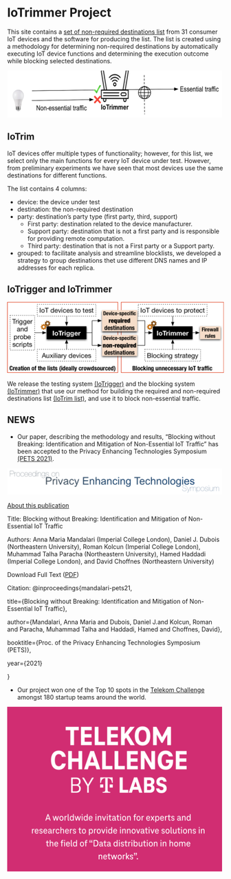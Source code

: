 # IoTrimmer Project 
This site contains a <a href="https://github.com/IoTrim/iotrimlist">set of non-required destinations list</a> from 31 consumer IoT devices and the software for producing the list. The list is created using a methodology for determining non-required destinations by automatically executing IoT device functions and determining the execution outcome while blocking selected destinations.

<a href="https://github.com/IoTrim/iotrimlist/"><img src="https://raw.githubusercontent.com/IoTrim/iotrimlist/master/iotrim.png" width="500"/></a>

## IoTrim

IoT devices offer multiple types of functionality; however, for this list, we select only the main functions for every IoT device under test. However, from preliminary experiments we have seen that most devices use the same destinations for different functions. 

The list contains 4 columns: 

* device: the device under test
* destination: the non-required destination 
* party: destination’s party type (first party, third, support)
     - First party: destination related to the device manufacturer.
     - Support party: destination that is not a first party and is responsible for providing remote computation.
     - Third party: destination that is not a First party or a Support party. 
* grouped: to facilitate analysis and streamline blocklists, we developed a strategy to group destinations thet use different DNS names and IP addresses for each replica. 

## IoTrigger and IoTrimmer

<img src="https://raw.githubusercontent.com/IoTrim/iotrimlist/master/system.png" width="1000"/>

We release the testing system <a href="https://github.com/IoTrim/IoTrigger">(IoTrigger)</a> and the blocking system <a href="https://github.com/IoTrim/IoTrimmer">(IoTrimmer)</a> that use our method for building the required and non-required destinations list <a href="https://github.com/IoTrim/iotrimlist">(IoTrim list)</a>, and use it to block non-essential traffic.

## NEWS
* Our paper, describing the methodology and results, “Blocking without Breaking: Identification and Mitigation of Non-Essential IoT Traffic” has been accepted to the Privacy Enhancing Technologies Symposium <a href="https://petsymposium.org/2021/paperlist.php">(PETS 2021)</a>.

<a href="https://petsymposium.org/2021"><img src="https://raw.githubusercontent.com/IoTrim/iotrimlist/master/pets.png" width="500"/></a>

<u>About this publication</u>

Title: Blocking without Breaking: Identification and Mitigation of Non-Essential IoT Traffic

Authors: Anna Maria Mandalari (Imperial College London), Daniel J. Dubois (Northeastern University), Roman Kolcun (Imperial College London), Muhammad Talha Paracha (Northeastern University), Hamed Haddadi (Imperial College London), and David Choffnes (Northeastern University)

Download Full Text (<a href="https://arxiv.org/abs/2105.05162">PDF</a>)

Citation:
@inproceedings{mandalari-pets21,

title={Blocking without Breaking: Identification and Mitigation of Non-Essential IoT Traffic},

author={Mandalari, Anna Maria and Dubois, Daniel J.and Kolcun, Roman and Paracha, Muhammad Talha and Haddadi, Hamed and Choffnes, David},

booktitle={Proc. of the Privacy Enhancing Technologies Symposium (PETS)},

year={2021}

}


* Our project won one of the Top 10 spots in the <a href="https://telekom-challenge.com/">Telekom Challenge</a> amongst 180 startup teams around the world. 

<a href="https://telekom-challenge.com/"><img src="https://raw.githubusercontent.com/IoTrim/iotrimlist/master/telekom.png" width="500"/></a>
